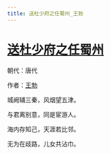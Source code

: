 ```yaml
---
title: 送杜少府之任蜀州_王勃
---
```


# [送杜少府之任蜀州](http://so.gushiwen.org/view_3175.aspx)

朝代：唐代

作者：[王勃](http://so.gushiwen.org/author_289.aspx)

城阙辅三秦，风烟望五津。

与君离别意，同是宦游人。

海内存知己，天涯若比邻。

无为在歧路，儿女共沾巾。